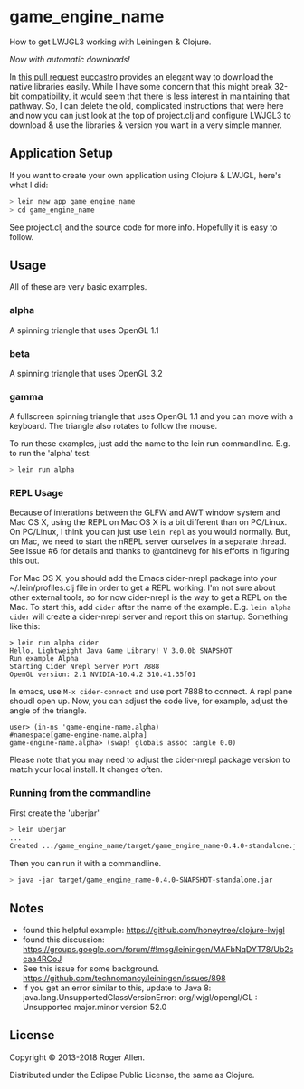 # game_engine_name

How to get LWJGL3 working with Leiningen & Clojure.

*Now with automatic downloads!*

In [this pull
request](https://github.com/rogerallen/game_engine_name/pull/8)
[euccastro](https://github.com/euccastro) provides an elegant way to
download the native libraries easily.  While I have some concern that
this might break 32-bit compatibility, it would seem that there is
less interest in maintaining that pathway.  So, I can delete the old,
complicated instructions that were here and now you can just look at
the top of project.clj and configure LWJGL3 to download & use the
libraries & version you want in a very simple manner.

## Application Setup

If you want to create your own application using Clojure & LWJGL, here's what I did:

```bash
> lein new app game_engine_name
> cd game_engine_name
```

See project.clj and the source code for more info.  Hopefully it is easy to follow.

## Usage

All of these are very basic examples.

### alpha
A spinning triangle that uses OpenGL 1.1
### beta
A spinning triangle that uses OpenGL 3.2
### gamma
A fullscreen spinning triangle that uses OpenGL 1.1 and you can move
with a keyboard.  The triangle also rotates to follow the mouse.

To run these examples, just add the name to the lein run commandline.
E.g. to run the 'alpha' test:

```bash
> lein run alpha
```

### REPL Usage

Because of interations between the GLFW and AWT window system and Mac OS X, using the REPL on Mac OS X is a bit different than on PC/Linux.  On PC/Linux, I think you can just use `lein repl` as you would normally.  But, on Mac, we need to start the nREPL server ourselves in a separate thread.  See Issue #6 for details and thanks to @antoinevg for his efforts in figuring this out.

For Mac OS X, you should add the Emacs cider-nrepl package into your ~/.lein/profiles.clj file in order to get a REPL working.  I'm not sure about other external tools, so for now cider-nrepl is the way to get a REPL on the Mac.  To start this, add `cider` after the name of the example.  E.g. `lein alpha cider` will create a cider-nrepl server and report this on startup.  Something like this:

```
> lein run alpha cider
Hello, Lightweight Java Game Library! V 3.0.0b SNAPSHOT
Run example Alpha
Starting Cider Nrepl Server Port 7888
OpenGL version: 2.1 NVIDIA-10.4.2 310.41.35f01
```

In emacs, use `M-x cider-connect` and use port 7888 to connect.  A repl pane shoudl open up.  Now, you can adjust the code live, for example, adjust the angle of the triangle.

```
user> (in-ns 'game-engine-name.alpha)
#namespace[game-engine-name.alpha]
game-engine-name.alpha> (swap! globals assoc :angle 0.0)
```

Please note that you may need to adjust the cider-nrepl package version to match your local install.  It changes often.

### Running from the commandline

First create the 'uberjar'

```bash
> lein uberjar
...
Created .../game_engine_name/target/game_engine_name-0.4.0-standalone.jar
```

Then you can run it with a commandline.

```bash
> java -jar target/game_engine_name-0.4.0-SNAPSHOT-standalone.jar
```

## Notes

* found this helpful example: https://github.com/honeytree/clojure-lwjgl
* found this discussion: https://groups.google.com/forum/#!msg/leiningen/MAFbNqDYT78/Ub2scaa4RCoJ
* See this issue for some background. https://github.com/technomancy/leiningen/issues/898
* If you get an error similar to this, update to Java 8: java.lang.UnsupportedClassVersionError: org/lwjgl/opengl/GL : Unsupported major.minor version 52.0


## License

Copyright © 2013-2018 Roger Allen.

Distributed under the Eclipse Public License, the same as Clojure.
